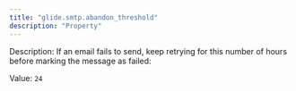 ```yaml
---
title: "glide.smtp.abandon_threshold"
description: "Property"
---
```


Description: If an email fails to send, keep retrying for this number of hours before marking the message as failed:

Value: `24`